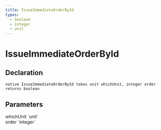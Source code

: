 ```yaml
---
title: IssueImmediateOrderById
types:
  - boolean
  - integer
  - unit
---
```


# IssueImmediateOrderById

## Declaration

```
native IssueImmediateOrderById takes unit whichUnit, integer order returns boolean
```

## Parameters
<dl>
  <dt>whichUnit `unit`</dt>
  <dd></dd>

  <dt>order `integer`</dt>
  <dd></dd>
</dl>